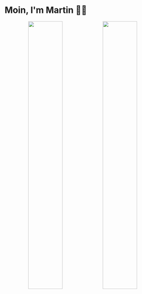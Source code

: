 # Moin, I'm Martin 👋🏼

<p align="center">

<img width="47%" src="https://github-readme-stats.vercel.app/api?username=martin-herz-io&show_icons=true&title_color=9b57d5&icon_color=9b57d5&text_color=d4d4d8&bg_color=18181b&border_color=9b57d5&border_radius=24">

<img width="47%" src="https://github-readme-stats.vercel.app/api/top-langs/?username=martin-herz-io&layout=compact&title_color=9b57d5&icon_color=9b57d5&text_color=d4d4d8&bg_color=18181b&border_color=9b57d5&border_radius=24">
  
</p>
